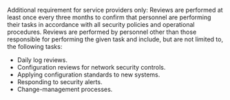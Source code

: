 Additional requirement for service providers only: Reviews are performed at least once every three months to confirm that personnel are performing their tasks in accordance with all security policies and operational procedures. Reviews are performed by personnel other than those responsible for performing the given task and include, but are not limited to, the following tasks:

- Daily log reviews.
- Configuration reviews for network security controls.
- Applying configuration standards to new systems.
- Responding to security alerts.
- Change-management processes.
